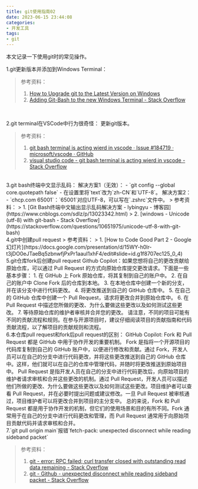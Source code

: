 ```yaml
---
title: git使用指南02
date: 2023-06-15 23:44:08
categories:
- 开发工具
tags:
- git
---
```


本文记录一下使用git时的常见操作。
<!--more-->

1.git更新版本并添加到Windows Terminal：

> 参考资料：
> 1. [How to Upgrade git to the Latest Version on Windows](https://linuxhint.com/upgrade-git-latest-version-windows/)
> 2. [Adding Git-Bash to the new Windows Terminal - Stack Overflow](https://stackoverflow.com/questions/56839307/adding-git-bash-to-the-new-windows-terminal)

</br>

2.git terminal在VSCode中行为很奇怪：
更新git版本。
> 参考资料：
> 1. [git bash terminal is acting wierd in vscode · Issue #184719 · microsoft/vscode · GitHub](https://github.com/microsoft/vscode/issues/184719)
> 2. [visual studio code - git bash terminal is acting wierd in vscode - Stack Overflow](https://stackoverflow.com/questions/76479076/git-bash-terminal-is-acting-wierd-in-vscode)


</br>
3.git bash终端中文显示乱码：
解决方案1（无效）：
- `git config --global core.quotepath false`
- 在设置里将`text`改为`zh-CN`和`UTF-8`。
解决方案2：
- `chcp.com 65001`：`65001`对应UTF-8，可以写在`.zshrc`文件中。
> 参考资料：
> 1. [Git Bash终端中文输出显示乱码解决方案 - lybingyu - 博客园](https://www.cnblogs.com/sdlz/p/13023342.html)
> 2. [windows - Unicode (utf-8) with git-bash - Stack Overflow](https://stackoverflow.com/questions/10651975/unicode-utf-8-with-git-bash)

</br>
4.git中创建pull request
> 参考资料：
> 1. [How to Code Good Part 2 - Google 幻灯片](https://docs.google.com/presentation/d/15WY-h0lr-t3jDO0eJTaeBq5zbnwfjPxPr1aauI1xhF4/edit#slide=id.g1f8707ec125_0_4)

</br>
5.git仓库fork后创建pull request
Github Copilot：如果您想将自己的更改贡献给原始仓库，可以通过 Pull Request 的方式向原始仓库提交更改请求。下面是一些基本步骤：
1. 在 GitHub 上 Fork 原始仓库，将其复制到自己的账户中。
2. 在自己的账户中 Clone Fork 后的仓库到本地。
3. 在本地仓库中创建一个新的分支，并在该分支中进行代码更改。
4. 将更改推送到自己的 GitHub 仓库中。
5. 在自己的 GitHub 仓库中创建一个 Pull Request，请求将更改合并到原始仓库中。
6. 在 Pull Request 中描述您所做的更改、为什么要做这些更改以及如何测试这些更改。
7. 等待原始仓库的维护者审核并合并您的更改。
请注意，不同的项目可能有不同的贡献流程和规则。在参与开源项目时，建议仔细阅读项目的贡献指南和代码贡献流程，以了解项目的贡献规则和流程。

</br>
6.本仓库pull request和fork后pull request的区别：
GitHub Copilot: Fork 和 Pull Request 都是 GitHub 中用于协作开发的重要机制。
Fork 是指将一个开源项目的代码库复制到自己的 GitHub 账户中，以便进行修改和贡献。通过 Fork，开发人员可以在自己的分支中进行代码更改，并将这些更改推送到自己的 GitHub 仓库中。这样，他们就可以在自己的仓库中管理代码，并随时将更改推送到原始项目中。
Pull Request 是指开发人员在自己的分支中进行代码更改后，向原始项目的维护者请求审核和合并这些更改的机制。通过 Pull Request，开发人员可以描述他们所做的更改、为什么要做这些更改以及如何测试这些更改。项目维护者可以查看 Pull Request，并在必要时提出问题或建议修改。一旦 Pull Request 被审核通过，项目维护者可以将更改合并到项目的主分支中。
总的来说，Fork 和 Pull Request 都是用于协作开发的机制，但它们的使用场景和目的有所不同。Fork 通常用于在自己的分支中进行代码更改和管理，而 Pull Request 通常用于向原始项目贡献代码并请求审核和合并。

</br>
7.`git pull origin main`报错`fetch-pack: unexpected disconnect while reading sideband packet`

> 参考资料：
> 1. [git - error: RPC failed; curl transfer closed with outstanding read data remaining - Stack Overflow](https://stackoverflow.com/questions/38618885/error-rpc-failed-curl-transfer-closed-with-outstanding-read-data-remaining)
> 2. [git - Github - unexpected disconnect while reading sideband packet - Stack Overflow](https://stackoverflow.com/questions/66366582/github-unexpected-disconnect-while-reading-sideband-packet)